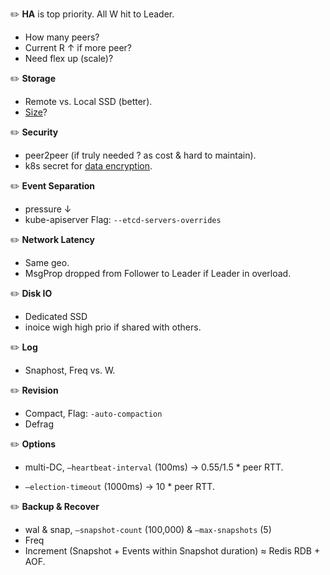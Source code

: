 :pencil2: **HA** is top priority. All W hit to Leader.

- How many peers?
- Current R ↑ if more peer?
- Need flex up (scale)?



:pencil2: **Storage**

- Remote vs. Local SSD (better).
- [Size](https://etcd.io/docs/v3.5/dev-guide/limit/)? 



:pencil2: **Security**

- peer2peer (if truly needed ? as cost & hard to maintain).
- k8s secret for [data encryption](https://kubernetes.io/docs/tasks/administer-cluster/encrypt-data/).



:pencil2: **Event Separation**

- pressure ↓
- kube-apiserver Flag: `--etcd-servers-overrides`



:pencil2: **Network Latency**

- Same geo.
- MsgProp dropped from Follower to Leader if Leader in overload.



:pencil2: **Disk IO**

- Dedicated SSD
- inoice wigh high prio if shared with others.



:pencil2: **Log**

- Snaphost, Freq vs. W.



:pencil2: **Revision**

- Compact, Flag: `-auto-compaction`
- Defrag



:pencil2: **Options**

- multi-DC, `–heartbeat-interval` (100ms) → 0.55/1.5 * peer RTT.


- `–election-timeout` (1000ms) → 10 * peer RTT.



:pencil2: **Backup & Recover**

- wal & snap, `–snapshot-count` (100,000) & `–max-snapshots` (5)
- Freq
- Increment (Snapshot + Events within Snapshot duration) ≈ Redis RDB + AOF.
